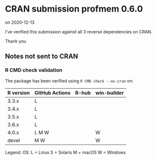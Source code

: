 # CRAN submission profmem 0.6.0

on 2020-12-13

I've verified this submission against all 3 reverse dependencies on CRAN.

Thank you


## Notes not sent to CRAN

### R CMD check validation

The package has been verified using `R CMD check --as-cran` on:

| R version | GitHub Actions | R-hub | win-builder |
| --------- | -------------- | ----- | ----------- |
| 3.3.x     | L              |       |             |
| 3.4.x     | L              |       |             |
| 3.5.x     | L              |       |             |
| 3.6.x     | L              |       |             |
| 4.0.x     | L M W          |       | W           |
| devel     |   M W          |       | W           |

Legend: OS: L = Linux S = Solaris M = macOS W = Windows

